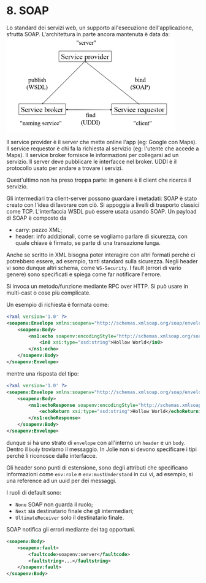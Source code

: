 # 8. SOAP

Lo standard dei servizi web, un supporto all'esecuzione dell'applicazione, sfrutta SOAP.
L'architettura in parte ancora mantenuta è data da:
![20231027144323.png](static/20231027144323.png)

Il service provider è il server che mette online l'app (eg: Google con Maps).
Il service requestor è chi fa la richiesta al servizio (eg: l'utente che accede a Maps).
Il service broker fornisce le informazioni per collegarsi ad un servizio. Il server deve pubblicare le interfacce nel broker. UDDI è il protocollo usato per andare a trovare i servizi.

Quest'ultimo non ha preso troppa parte: in genere è il client che ricerca il servizio.

Gli intermediari tra client-server possono guardare i metadati: SOAP è stato creato con l'idea di lavorare con ciò. Si appoggia a livelli di trasporto classici come TCP.
L'interfaccia WSDL può essere usata usando SOAP.
Un payload di SOAP è composto da
- carry: pezzo XML;
- header: info addizionali, come se vogliamo parlare di sicurezza, con quale chiave è firmato, se parte di una transazione lunga.

Anche se scritto in XML bisogna poter interagire con altri formati perché ci potrebbero essere, ad esempio, tanti standard sulla sicurezza. Negli header vi sono dunque altri schema, come `WS-Security`.
I fault (errori di vario genere) sono specificati e spiega come far notificare l'errore.

Si invoca un metodo/funzione mediante RPC over HTTP. Si può usare in multi-cast o cose più complicate.

Un esempio di richiesta è formata come:
```xml
<?xml version='1.0' ?>
<soapenv:Envelope xmlns:soapenv="http://schemas.xmlsoap.org/soap/envelope/" xmlns:xsd="http://www.w3.org/2001/XMLSchema" xmlns:xsi="http://www.w3.org/2001/XMLSchema-instance">
	<soapenv:Body>
		<ns1:echo soapenv:encodingStyle="http://schemas.xmlsoap.org/soap/encoding/" xmlns:ns1="http://.../axis/services/EchoService">
			<in0 xsi:type="xsd:string">Hollow World</in0>
		</ns1:echo>
	</soapenv:Body>
</soapenv:Envelope>
```

mentre una risposta del tipo:

```xml
<?xml version='1.0' ?>
<soapenv:Envelope xmlns:soapenv="http://schemas.xmlsoap.org/soap/envelope/" xmlns:xsd="http://www.w3.org/2001/XMLSchema" xmlns:xsi="http://www.w3.org/2001/XMLSchema-instance">
	<soapenv:Body>
		<ns1:echoResponse soapenv:encodingStyle="http://schemas.xmlsoap.org/soap/encoding/" xmlns:ns1="http://../axis/services/echoService">
			<echoReturn xsi:type="xsd:string">Hollow World</echoReturn>
		</ns1:echoResponse>
	</soapenv:Body>
</soapenv:Envelope>
```

dunque si ha uno strato di `envelope` con all'interno un `header` e un `body`. Dentro il `body` troviamo il messaggio.
In Jolie non si devono specificare i tipi perché li riconosce dalle interfacce.

Gli header sono punti di estensione, sono degli attributi che specificano informazioni come `env:role` e `env:mustUnderstand` in cui vi, ad esempio, si una reference ad un uuid per dei messaggi.

I ruoli di default sono:
- `None` SOAP non guarda il ruolo;
- `Next` sia destinatario finale che gli intermediari;
- `UltimateReceiver` solo il destinatario finale.

SOAP notifica gli errori mediante dei tag opportuni.
```xml
<soapenv:Body>
	<soapenv:fault>
		<faultcode>soapenv:server</faultcode>
		<faultstring>...</faultstring>
	</soapenv:fault>
</soapenv:Body>
```